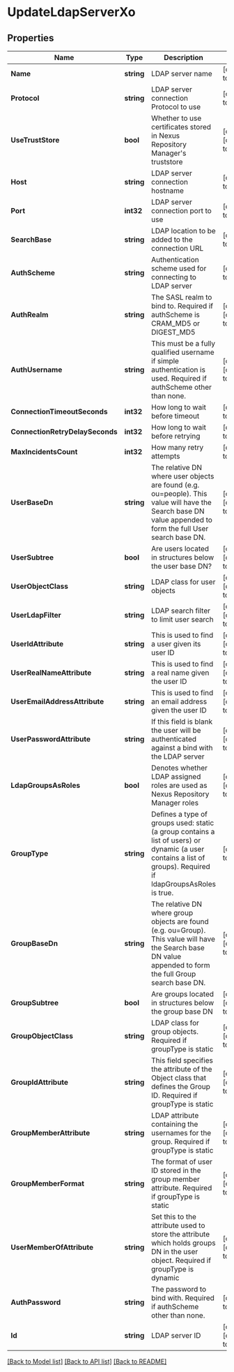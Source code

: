 # UpdateLdapServerXo

## Properties
Name | Type | Description | Notes
------------ | ------------- | ------------- | -------------
**Name** | **string** | LDAP server name | [default to null]
**Protocol** | **string** | LDAP server connection Protocol to use | [default to null]
**UseTrustStore** | **bool** | Whether to use certificates stored in Nexus Repository Manager&#39;s truststore | [optional] [default to null]
**Host** | **string** | LDAP server connection hostname | [default to null]
**Port** | **int32** | LDAP server connection port to use | [default to null]
**SearchBase** | **string** | LDAP location to be added to the connection URL | [default to null]
**AuthScheme** | **string** | Authentication scheme used for connecting to LDAP server | [default to null]
**AuthRealm** | **string** | The SASL realm to bind to. Required if authScheme is CRAM_MD5 or DIGEST_MD5 | [optional] [default to null]
**AuthUsername** | **string** | This must be a fully qualified username if simple authentication is used. Required if authScheme other than none. | [optional] [default to null]
**ConnectionTimeoutSeconds** | **int32** | How long to wait before timeout | [default to null]
**ConnectionRetryDelaySeconds** | **int32** | How long to wait before retrying | [default to null]
**MaxIncidentsCount** | **int32** | How many retry attempts | [default to null]
**UserBaseDn** | **string** | The relative DN where user objects are found (e.g. ou&#x3D;people). This value will have the Search base DN value appended to form the full User search base DN. | [optional] [default to null]
**UserSubtree** | **bool** | Are users located in structures below the user base DN? | [optional] [default to null]
**UserObjectClass** | **string** | LDAP class for user objects | [optional] [default to null]
**UserLdapFilter** | **string** | LDAP search filter to limit user search | [optional] [default to null]
**UserIdAttribute** | **string** | This is used to find a user given its user ID | [optional] [default to null]
**UserRealNameAttribute** | **string** | This is used to find a real name given the user ID | [optional] [default to null]
**UserEmailAddressAttribute** | **string** | This is used to find an email address given the user ID | [optional] [default to null]
**UserPasswordAttribute** | **string** | If this field is blank the user will be authenticated against a bind with the LDAP server | [optional] [default to null]
**LdapGroupsAsRoles** | **bool** | Denotes whether LDAP assigned roles are used as Nexus Repository Manager roles | [optional] [default to null]
**GroupType** | **string** | Defines a type of groups used: static (a group contains a list of users) or dynamic (a user contains a list of groups). Required if ldapGroupsAsRoles is true. | [default to null]
**GroupBaseDn** | **string** | The relative DN where group objects are found (e.g. ou&#x3D;Group). This value will have the Search base DN value appended to form the full Group search base DN. | [optional] [default to null]
**GroupSubtree** | **bool** | Are groups located in structures below the group base DN | [optional] [default to null]
**GroupObjectClass** | **string** | LDAP class for group objects. Required if groupType is static | [optional] [default to null]
**GroupIdAttribute** | **string** | This field specifies the attribute of the Object class that defines the Group ID. Required if groupType is static | [optional] [default to null]
**GroupMemberAttribute** | **string** | LDAP attribute containing the usernames for the group. Required if groupType is static | [optional] [default to null]
**GroupMemberFormat** | **string** | The format of user ID stored in the group member attribute. Required if groupType is static | [optional] [default to null]
**UserMemberOfAttribute** | **string** | Set this to the attribute used to store the attribute which holds groups DN in the user object. Required if groupType is dynamic | [optional] [default to null]
**AuthPassword** | **string** | The password to bind with. Required if authScheme other than none. | [default to null]
**Id** | **string** | LDAP server ID | [optional] [default to null]

[[Back to Model list]](../README.md#documentation-for-models) [[Back to API list]](../README.md#documentation-for-api-endpoints) [[Back to README]](../README.md)


